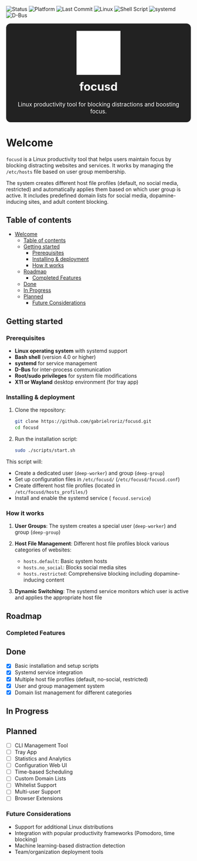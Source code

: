 ![Status](https://img.shields.io/badge/status-active-success)
![Platform](https://img.shields.io/badge/platform-linux-lightgrey)
![Last Commit](https://img.shields.io/github/last-commit/gabrielroriz/focusd)
![Linux](https://img.shields.io/badge/Linux-FCC624?style=flat-square&logo=linux&logoColor=black)
![Shell Script](https://img.shields.io/badge/Shell_Script-121011?style=flat-square&logo=gnu-bash&logoColor=white)
![systemd](https://img.shields.io/badge/systemd_service-3A3A3A?style=flat-square&logo=systemd&logoColor=white)
![D-Bus](https://img.shields.io/badge/D--Bus-2C2C2C?style=flat-square)

<div align="center" style="background:#222; padding: 20px; border-radius: 12px; margin-bottom: 20px;">
  <img src="assets/focusd_icon.svg" alt="focusd logo" width="120" height="120">
  <h1 style="margin-top: 10px; font-size: 2.2em; font-weight: bold; color: white;">
  focusd
  </h1>
  <p style="font-size: 1.1em; color: white; margin-bottom: 0;">
    Linux productivity tool for blocking distractions and boosting focus.
  </p>
</div>

# Welcome

`focusd` is a Linux productivity tool that helps users maintain focus by blocking distracting websites and services. It works by managing the `/etc/hosts` file based on user group membership.

The system creates different host file profiles (default, no social media, restricted) and automatically applies them based on which user group is active. It includes predefined domain lists for social media, dopamine-inducing sites, and adult content blocking.

## Table of contents

- [Welcome](#welcome)
  - [Table of contents](#table-of-contents)
  - [Getting started](#getting-started)
    - [Prerequisites](#prerequisites)
    - [Installing \& deployment](#installing--deployment)
    - [How it works](#how-it-works)
  - [Roadmap](#roadmap)
    - [Completed Features](#completed-features)
  - [Done](#done)
  - [In Progress](#in-progress)
  - [Planned](#planned)
    - [Future Considerations](#future-considerations)

## Getting started

### Prerequisites

- **Linux operating system** with systemd support
- **Bash shell** (version 4.0 or higher)
- **systemd** for service management
- **D-Bus** for inter-process communication
- **Root/sudo privileges** for system file modifications
- **X11 or Wayland** desktop environment (for tray app)

### Installing & deployment

1. Clone the repository:
   ```bash
   git clone https://github.com/gabrielroriz/focusd.git
   cd focusd
   ```

2. Run the installation script:
   ```bash
   sudo ./scripts/start.sh
   ```

This script will:
- Create a dedicated user (`deep-worker`) and group (`deep-group`)
- Set up configuration files in `/etc/focusd/` (`/etc/focusd/focusd.conf`)
- Create different host file profiles (located in `/etc/focusd/hosts_profiles/`)
- Install and enable the systemd service ( `focusd.service`)

### How it works

1. **User Groups**: The system creates a special user (`deep-worker`) and group (`deep-group`)
   
2. **Host File Management**: Different host file profiles block various categories of websites:
   - `hosts.default`: Basic system hosts
   - `hosts.no_social`: Blocks social media sites
   - `hosts.restricted`: Comprehensive blocking including dopamine-inducing content
  
3. **Dynamic Switching**: The systemd service monitors which user is active and applies the appropriate host file

## Roadmap

### Completed Features

## Done
- [x] Basic installation and setup scripts
- [x] Systemd service integration  
- [x] Multiple host file profiles (default, no-social, restricted)
- [x] User and group management system 
- [x] Domain list management for different categories  

## In Progress

## Planned
- [ ] CLI Management Tool  
- [ ] Tray App  
- [ ] Statistics and Analytics
- [ ] Configuration Web UI  
- [ ] Time-based Scheduling  
- [ ] Custom Domain Lists
- [ ] Whitelist Support 
- [ ] Multi-user Support
- [ ] Browser Extensions

### Future Considerations
- Support for additional Linux distributions
- Integration with popular productivity frameworks (Pomodoro, time blocking)
- Machine learning-based distraction detection
- Team/organization deployment tools

